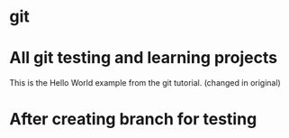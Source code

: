 # git
# All git testing  and learning projects
This is the Hello World example from the git tutorial.
(changed in original)
# After creating branch for testing
